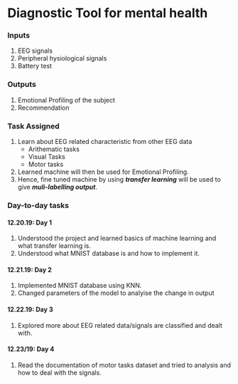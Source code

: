 # Diagnostic Tool for mental health

### Inputs
1. EEG signals
2. Peripheral hysiological signals
3. Battery test
   
### Outputs
1. Emotional Profiling of the subject
2. Recommendation

### Task Assigned

1. Learn about EEG related characteristic from other EEG data 
    * Arithematic tasks
    * Visual Tasks
    * Motor tasks
2. Learned machine will then be used for Emotional Profiling.
3. Hence, fine tuned machine by using ***transfer learning*** will be used to give ***muli-labelling output***.

### Day-to-day tasks

#### 12.20.19: Day 1

1. Understood the project and learned basics of machine learning and what transfer learning is.
2. Understood what MNIST database is and how to implement it.
   
#### 12.21.19: Day 2

1. Implemented MNIST database using KNN.
2. Changed parameters of the model to analyise the change in output

#### 12.22.19: Day 3

1. Explored more about EEG related data/signals are classified and dealt with.

#### 12.23/19: Day 4
1.  Read the documentation of motor tasks dataset and tried to analysis and how to deal with the signals. 

